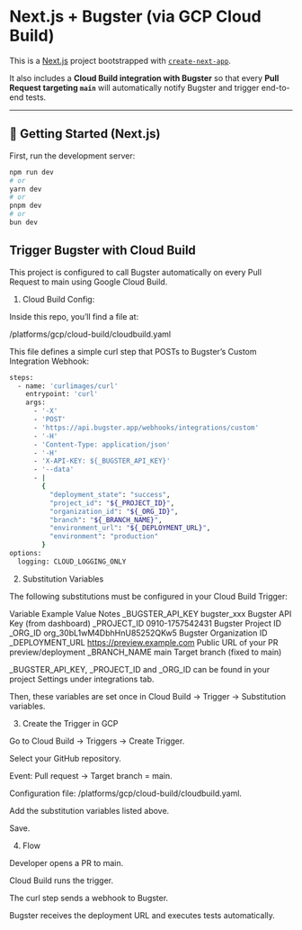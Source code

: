 # Next.js + Bugster (via GCP Cloud Build)

This is a [Next.js](https://nextjs.org) project bootstrapped with [`create-next-app`](https://nextjs.org/docs/app/api-reference/cli/create-next-app).

It also includes a **Cloud Build integration with Bugster** so that every **Pull Request targeting `main`** will automatically notify Bugster and trigger end-to-end tests.

---

## 🚀 Getting Started (Next.js)

First, run the development server:

```bash
npm run dev
# or
yarn dev
# or
pnpm dev
# or
bun dev
```

## Trigger Bugster with Cloud Build

This project is configured to call Bugster automatically on every Pull Request to main using Google Cloud Build.

1. Cloud Build Config:

Inside this repo, you’ll find a file at:

/platforms/gcp/cloud-build/cloudbuild.yaml


This file defines a simple curl step that POSTs to Bugster’s Custom Integration Webhook:
```bash
steps:
  - name: 'curlimages/curl'
    entrypoint: 'curl'
    args:
      - '-X'
      - 'POST'
      - 'https://api.bugster.app/webhooks/integrations/custom'
      - '-H'
      - 'Content-Type: application/json'
      - '-H'
      - 'X-API-KEY: ${_BUGSTER_API_KEY}'
      - '--data'
      - |
        {
          "deployment_state": "success",
          "project_id": "${_PROJECT_ID}",
          "organization_id": "${_ORG_ID}",
          "branch": "${_BRANCH_NAME}",
          "environment_url": "${_DEPLOYMENT_URL}",
          "environment": "production"
        }
options:
  logging: CLOUD_LOGGING_ONLY
```

2. Substitution Variables

The following substitutions must be configured in your Cloud Build Trigger:

Variable	Example Value	Notes
_BUGSTER_API_KEY	bugster_xxx	Bugster API Key (from dashboard)
_PROJECT_ID	0910-1757542431	Bugster Project ID
_ORG_ID	org_30bL1wM4DbhHnU85252QKw5	Bugster Organization ID
_DEPLOYMENT_URL	https://preview.example.com	Public URL of your PR preview/deployment
_BRANCH_NAME	main	Target branch (fixed to main)

_BUGSTER_API_KEY, _PROJECT_ID and _ORG_ID can be found in your project Settings under integrations tab.

Then, these variables are set once in Cloud Build → Trigger → Substitution variables.

3. Create the Trigger in GCP

Go to Cloud Build → Triggers → Create Trigger.

Select your GitHub repository.

Event: Pull request → Target branch = main.

Configuration file: /platforms/gcp/cloud-build/cloudbuild.yaml.

Add the substitution variables listed above.

Save.

4. Flow

Developer opens a PR to main.

Cloud Build runs the trigger.

The curl step sends a webhook to Bugster.

Bugster receives the deployment URL and executes tests automatically.